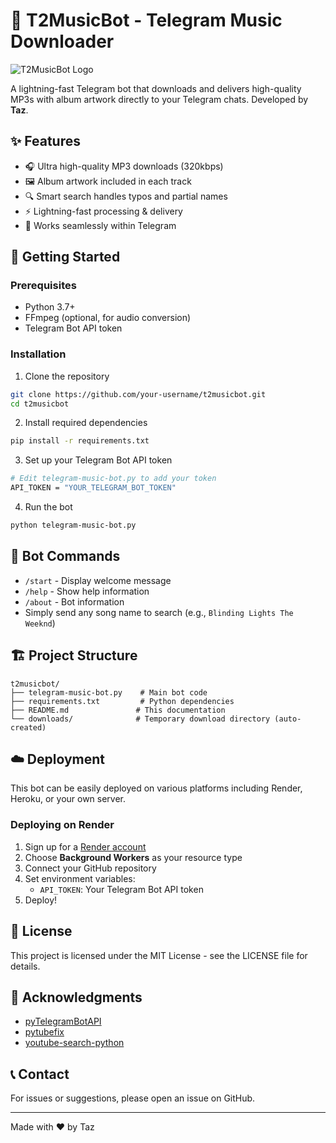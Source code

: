 # 🎵 T2MusicBot - Telegram Music Downloader

![T2MusicBot Logo](https://img.shields.io/badge/T2MusicBot-v2.0.0-blueviolet?style=for-the-badge&logo=telegram)

A lightning-fast Telegram bot that downloads and delivers high-quality MP3s with album artwork directly to your Telegram chats. Developed by **Taz**.

## ✨ Features

- 🎧 Ultra high-quality MP3 downloads (320kbps)
- 🖼️ Album artwork included in each track
- 🔍 Smart search handles typos and partial names
- ⚡ Lightning-fast processing & delivery
- 📱 Works seamlessly within Telegram

## 🚀 Getting Started

### Prerequisites

- Python 3.7+
- FFmpeg (optional, for audio conversion)
- Telegram Bot API token

### Installation

1. Clone the repository
```bash
git clone https://github.com/your-username/t2musicbot.git
cd t2musicbot
```

2. Install required dependencies
```bash
pip install -r requirements.txt
```

3. Set up your Telegram Bot API token
```bash
# Edit telegram-music-bot.py to add your token
API_TOKEN = "YOUR_TELEGRAM_BOT_TOKEN"
```

4. Run the bot
```bash
python telegram-music-bot.py
```

## 🤖 Bot Commands

- `/start` - Display welcome message
- `/help` - Show help information
- `/about` - Bot information
- Simply send any song name to search (e.g., `Blinding Lights The Weeknd`)

## 🏗️ Project Structure

```
t2musicbot/
├── telegram-music-bot.py    # Main bot code
├── requirements.txt         # Python dependencies
├── README.md               # This documentation
└── downloads/              # Temporary download directory (auto-created)
```

## ☁️ Deployment

This bot can be easily deployed on various platforms including Render, Heroku, or your own server.

### Deploying on Render

1. Sign up for a [Render account](https://render.com/)
2. Choose **Background Workers** as your resource type
3. Connect your GitHub repository
4. Set environment variables:
   - `API_TOKEN`: Your Telegram Bot API token
5. Deploy!

## 📝 License

This project is licensed under the MIT License - see the LICENSE file for details.

## 🙏 Acknowledgments

- [pyTelegramBotAPI](https://github.com/eternnoir/pyTelegramBotAPI)
- [pytubefix](https://github.com/JuanBindez/pytubefix)
- [youtube-search-python](https://github.com/alexmercerind/youtube-search-python)

## 📞 Contact

For issues or suggestions, please open an issue on GitHub.

---

Made with ❤️ by Taz

